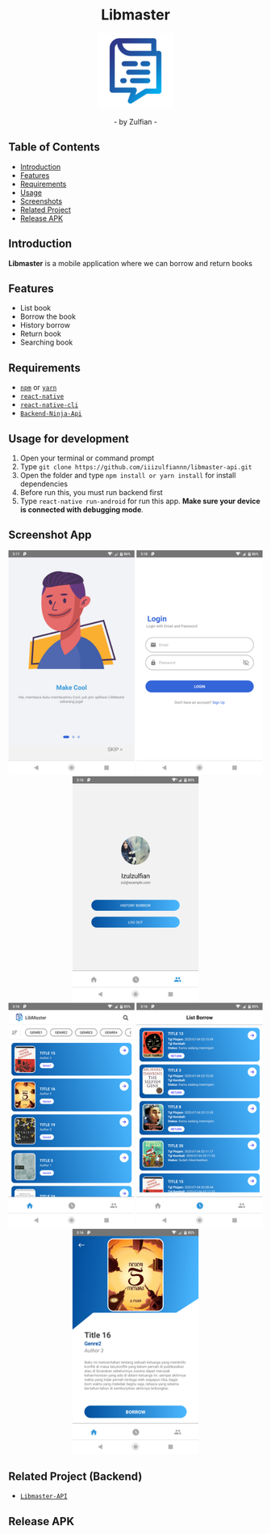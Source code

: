 <h1 align="center">Libmaster</h1>
<p align="center">
  <img width="150" src="./src/assets/logo.png"/>
</p>
<p align="center">
  - by Zulfian -
</p>

## Table of Contents

- [Introduction](#introduction)
- [Features](#features)
- [Requirements](#requirements)
- [Usage](#usage-for-development)
- [Screenshots](#screenshots)
- [Related Project](#related-project-backend)
- [Release APK](#release-apk)

## Introduction

<b>Libmaster</b> is a mobile application where we can borrow and return books

## Features

- List book
- Borrow the book
- History borrow
- Return book
- Searching book

## Requirements

- [`npm`](https://www.npmjs.com/get-npm) or [`yarn`](https://yarnpkg.com/getting-started/install)
- [`react-native`](https://facebook.github.io/react-native/docs/getting-started)
- [`react-native-cli`](https://facebook.github.io/react-native/docs/getting-started)
- [`Backend-Ninja-Api`](https://github.com/iiizulfiannn/libmaster-api)

## Usage for development

1. Open your terminal or command prompt
2. Type `git clone https://github.com/iiizulfiannn/libmaster-api.git`
3. Open the folder and type `npm install or yarn install` for install dependencies
4. Before run this, you must run backend first
5. Type `react-native run-android` for run this app. **Make sure your device is connected with debugging mode**.

## Screenshot App

<div align="center">
    <img src="./screenshoots/Swiper.png" width="250" alt="...">
    <img src="./screenshoots/Login.png" width="250" alt="...">
    <img src="./screenshoots/Account.png" width="250" alt="...">
</div>
    <div align="center">
    <img src="./screenshoots/Home.png" width="250" alt="...">
    <img src="./screenshoots/List Borrow.png" width="250" alt="...">
    <img src="./screenshoots/Detail Book.png" width="250" alt="...">
</div>

## Related Project (Backend)

- [`Libmaster-API`](https://github.com/iiizulfiannn/libmaster-api)

## Release APK

<a href="">
  <img src=""/>
</a>
